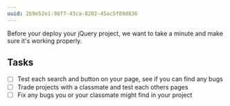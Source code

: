 ```yaml
---
uuid: 2b9e52e1-98f7-43ca-8202-45ac5f09d836
---
```


Before your deploy your jQuery project, we want to take a minute and make sure it's working properly.


## Tasks
- [ ] Test each search and button on your page, see if you can find any bugs
- [ ] Trade projects with a classmate and test each others pages
- [ ] Fix any bugs you or your classmate might find in your project
